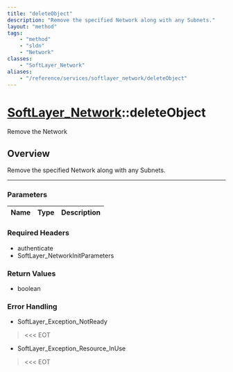 ```yaml
---
title: "deleteObject"
description: "Remove the specified Network along with any Subnets."
layout: "method"
tags:
    - "method"
    - "sldn"
    - "Network"
classes:
    - "SoftLayer_Network"
aliases:
    - "/reference/services/softlayer_network/deleteObject"
---
```

# [SoftLayer_Network](/reference/services/SoftLayer_Network)::deleteObject

Remove the Network


## Overview 
Remove the specified Network along with any Subnets. 

-----

### Parameters 
|Name | Type | Description |
| --- | --- | --- |


### Required Headers
* authenticate
* SoftLayer_NetworkInitParameters


### Return Values
* boolean



### Error Handling

* SoftLayer_Exception_NotReady 

> <<< EOT 

* SoftLayer_Exception_Resource_InUse 

> <<< EOT 



